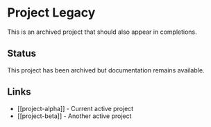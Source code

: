 # Project Legacy

This is an archived project that should also appear in completions.

## Status

This project has been archived but documentation remains available.

## Links

- [[project-alpha]] - Current active project
- [[project-beta]] - Another active project